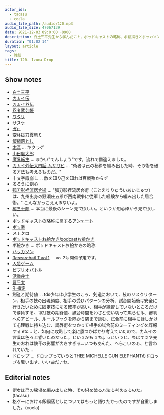 ```yaml
---
actor_ids:
  - tadasu
  - coela
audio_file_path: /audio/120.mp3
audio_file_size: 47067139
date: 2021-12-03 09:0:00 +0900
description: 白土三平先生から学んだこと、ポッドキャストの略称、ポ絵描きとポッカソン/ドカ撮り部、論文ビブリオバトルの構想について話しました。
duration: "01:02:14"
layout: article
tags:
  - 雑談
title: 120. Izuna Drop
---
```


## Show notes
- [白土三平](https://ja.wikipedia.org/wiki/%E7%99%BD%E5%9C%9F%E4%B8%89%E5%B9%B3)
- [カムイ伝](https://www.amazon.co.jp/dp/B07872Y3BD/?tag=researchatf04-22)
- [カムイ外伝](https://www.amazon.co.jp/dp/B07879LMBZ/?tag=researchatf04-22)
- [忍者武芸帳](https://www.amazon.co.jp/dp/B0792TDST2/?tag=researchatf04-22)
- [ワタリ](https://www.amazon.co.jp/dp/B0792VGW6X/?tag=researchatf04-22)
- [サスケ](https://www.amazon.co.jp/dp/B078X7JTN4/?tag=researchatf04-22)
- [ガロ](https://ja.wikipedia.org/wiki/%E3%82%AC%E3%83%AD_(%E9%9B%91%E8%AA%8C))
- [変移抜刀霞斬り](https://dic.pixiv.net/a/%E5%A4%89%E7%A7%BB%E6%8A%9C%E5%88%80%E9%9C%9E%E6%96%AC%E3%82%8A)
- [飯綱落とし](https://w.atwiki.jp/niconicomugen/pages/1886.html)
- [木耳](https://ja.wikipedia.org/wiki/%E3%82%AD%E3%82%AF%E3%83%A9%E3%82%B2) ... キクラゲ
- [山田風太郎](https://ja.wikipedia.org/wiki/%E5%B1%B1%E7%94%B0%E9%A2%A8%E5%A4%AA%E9%83%8E)
- [魔界転生](https://www.amazon.co.jp/dp/4041356717/?tag=researchatf04-22) ... まかい"てんしょう"です。流れで間違えました。
- [カムイ外伝大四話 ムササビ](https://ameblo.jp/anokutara/entry-12394012241.html) ... "術者は己の秘術を編み出した時、その術を破る方法も考えるものだ。"
- 十文字霞崩し ... 敵を知り己を知れば百戦殆からず
- [るろうに剣心](https://www.amazon.co.jp/dp/B009PL82SC/)
- [弧刀影裡流居合術](https://ja.wikipedia.org/wiki/%E5%BC%A7%E5%88%80%E5%BD%B1%E8%A3%A1%E6%B5%81%E5%B1%85%E5%90%88%E8%A1%93) ... "弧刀影裡流居合術（ことえりりゅういあいじゅつ）は、九州出身の野瀬庄五郎が西南戦争に従軍した経験から編み出した居合術。" こんなかっこええのないよ。
- [椿三十郎](https://www.amazon.co.jp/dp/B00VSFEZQ6/?tag=researchatf04-22) ... 本当に最後のシーン見て欲しい。というか用心棒から見て欲しい。
- [ポッドキャストの略称に関するアンケート](https://twitter.com/researchat_fm/status/1459486094630789120)
- [ポッ拳](https://www.pokemon.co.jp/ex/pokkenDX/)
- [ストクロ](http://fgamers.saikyou.biz/?%E3%82%B9%E3%83%88%E3%82%AF%E3%83%AD)
- [ポッドキャストお絵かき/podcastお絵かき](https://twitter.com/search?q=%23%E3%83%9D%E3%83%83%E3%83%89%E3%82%AD%E3%83%A3%E3%82%B9%E3%83%88%E3%81%8A%E7%B5%B5%E3%81%8B%E3%81%8D&src=typed_query&f=live)
- ポ絵かき ... ポッドキャストお絵かきの略称
- [ハッカソン](https://ja.wikipedia.org/wiki/%E3%83%8F%E3%83%83%E3%82%AB%E3%82%BD%E3%83%B3)
- [ResearchatLT vol.1](https://youtu.be/kKLt956ieSM) ... vol.2も開催予定です。
- [人狼ゲーム](https://jinrodou.com/whats-jinro/)
- [ビブリオバトル](https://zenkoku.bibliobattle.jp/bibliobattle)
- [活動弁士](https://ja.wikipedia.org/wiki/%E6%B4%BB%E5%8B%95%E5%BC%81%E5%A3%AB)
- [晋平太](https://ja.wikipedia.org/wiki/%E6%99%8B%E5%B9%B3%E5%A4%AA)
- [R-指定](https://ja.wikipedia.org/wiki/R-%E6%8C%87%E5%AE%9A_(%E3%83%A9%E3%83%83%E3%83%91%E3%83%BC))
- 剣道と期待値 ... tds少年は小学生のころ、剣道において、技のリスクリターン、相手の技の出現頻度、相手の受けパターンの分析、試合開始後は安全に行きたいために固定技になる確率が高い、相手が練習していないところだけで勝負する、博打技の期待値、試合時間をわざと使い切って焦らせる、審判へのアピール、ルールブックを隅から隅まで読む、試合前に相手に話しかけて心理戦に持ち込む、読唇術をつかって相手の試合前のミーティングを諜報する etc... と、如何に攻略して楽に勝つかばかり考えていたので、カムイの言葉は色々と響いたのだった。というかもうちょっというと、ちばてつや先生のおれは鉄平の影響が大きすぎる...いつもあんた、へらこいのぉ、と言われていた...
- ドロップ ... ドロップっていうとTHEE MICHELLE GUN ELEPHANTのドロップを思い出す。いい曲だよね。

## Editorial notes
- 術者は己の秘術を編み出した時、その術を破る方法も考えるものだ。(tadasu)
- 格ゲーにおける飯綱落としについてはもっと語りたかったのですが自重しました。(coela)



